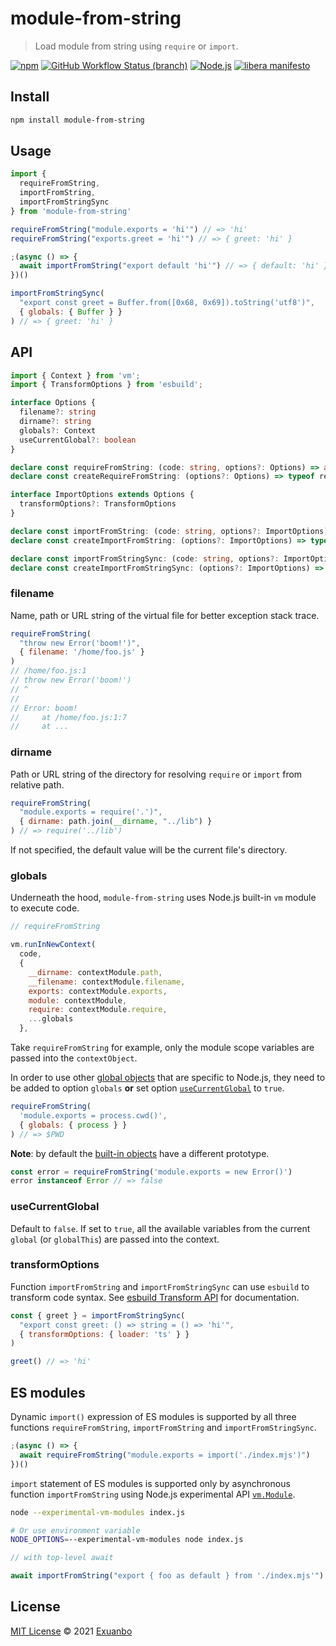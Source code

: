 # module-from-string

> Load module from string using `require` or `import`.

[![npm](https://img.shields.io/npm/v/module-from-string.svg)](https://www.npmjs.com/package/module-from-string)
[![GitHub Workflow Status (branch)](https://img.shields.io/github/actions/workflow/status/exuanbo/module-from-string/nodejs.yml.svg?branch=main)](https://github.com/exuanbo/module-from-string/actions?query=workflow)
[![Node.js](https://img.shields.io/badge/node-%3E%3D12.20.0-brightgreen.svg)](https://nodejs.org/)
[![libera manifesto](https://img.shields.io/badge/libera-manifesto-lightgrey.svg)](https://liberamanifesto.com)

## Install

```sh
npm install module-from-string
```

## Usage

```js
import {
  requireFromString,
  importFromString,
  importFromStringSync
} from 'module-from-string'

requireFromString("module.exports = 'hi'") // => 'hi'
requireFromString("exports.greet = 'hi'") // => { greet: 'hi' }

;(async () => {
  await importFromString("export default 'hi'") // => { default: 'hi' }
})()

importFromStringSync(
  "export const greet = Buffer.from([0x68, 0x69]).toString('utf8')",
  { globals: { Buffer } }
) // => { greet: 'hi' }
```

## API

```ts
import { Context } from 'vm';
import { TransformOptions } from 'esbuild';

interface Options {
  filename?: string
  dirname?: string
  globals?: Context
  useCurrentGlobal?: boolean
}

declare const requireFromString: (code: string, options?: Options) => any
declare const createRequireFromString: (options?: Options) => typeof requireFromString

interface ImportOptions extends Options {
  transformOptions?: TransformOptions
}

declare const importFromString: (code: string, options?: ImportOptions) => Promise<any>
declare const createImportFromString: (options?: ImportOptions) => typeof importFromString

declare const importFromStringSync: (code: string, options?: ImportOptions) => any
declare const createImportFromStringSync: (options?: ImportOptions) => typeof importFromStringSync
```

### filename

Name, path or URL string of the virtual file for better exception stack trace.

```js
requireFromString(
  "throw new Error('boom!')",
  { filename: '/home/foo.js' }
)
// /home/foo.js:1
// throw new Error('boom!')
// ^
//
// Error: boom!
//     at /home/foo.js:1:7
//     at ...
```

### dirname

Path or URL string of the directory for resolving `require` or `import` from relative path.

```js
requireFromString(
  "module.exports = require('.')",
  { dirname: path.join(__dirname, "../lib") }
) // => require('../lib')
```

If not specified, the default value will be the current file's directory.

### globals

Underneath the hood, `module-from-string` uses Node.js built-in `vm` module to execute code.

```js
// requireFromString

vm.runInNewContext(
  code,
  {
    __dirname: contextModule.path,
    __filename: contextModule.filename,
    exports: contextModule.exports,
    module: contextModule,
    require: contextModule.require,
    ...globals
  },
```

Take `requireFromString` for example, only the module scope variables are passed into the `contextObject`.

In order to use other [global objects](https://nodejs.org/api/globals.html) that are specific to Node.js, they need to be added to option `globals` **or** set option [`useCurrentGlobal`](#usecurrentglobal) to `true`.

```js
requireFromString(
  'module.exports = process.cwd()',
  { globals: { process } }
) // => $PWD
```

**Note**: by default the [built-in objects](https://developer.mozilla.org/en-US/docs/Web/JavaScript/Reference/Global_Objects) have a different prototype.

```js
const error = requireFromString('module.exports = new Error()')
error instanceof Error // => false
```

### useCurrentGlobal

Default to `false`. If set to `true`, all the available variables from the current `global` (or `globalThis`) are passed into the context.

### transformOptions

Function `importFromString` and `importFromStringSync` can use `esbuild` to transform code syntax. See [esbuild Transform API](https://esbuild.github.io/api/#transform-api) for documentation.

```js
const { greet } = importFromStringSync(
  "export const greet: () => string = () => 'hi'",
  { transformOptions: { loader: 'ts' } }
)

greet() // => 'hi'
```

## ES modules

Dynamic `import()` expression of ES modules is supported by all three functions `requireFromString`, `importFromString` and `importFromStringSync`.

```js
;(async () => {
  await requireFromString("module.exports = import('./index.mjs')")
})()
```

`import` statement of ES modules is supported only by asynchronous function `importFromString` using Node.js experimental API [`vm.Module`](https://nodejs.org/api/vm.html#vm_class_vm_module).

```sh
node --experimental-vm-modules index.js

# Or use environment variable
NODE_OPTIONS=--experimental-vm-modules node index.js
```

```js
// with top-level await

await importFromString("export { foo as default } from './index.mjs'")
```

## License

[MIT License](https://github.com/exuanbo/module-from-string/blob/main/LICENSE) © 2021 [Exuanbo](https://github.com/exuanbo)
